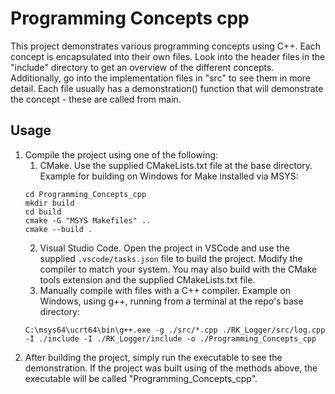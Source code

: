 # Programming Concepts cpp

This project demonstrates various programming concepts using C++. Each concept is encapsulated into their own files. Look into the header files in the "include" directory to get an overview of the different concepts. Additionally, go into the implementation files in "src" to see them in more detail. Each file usually has a demonstration() function that will demonstrate the concept - these are called from main.

## Usage
1. Compile the project using one of the following:
    1. CMake. Use the supplied CMakeLists.txt file at the base directory. Example for building on Windows for Make installed via MSYS:
    ```
    cd Programming_Concepts_cpp
    mkdir build
    cd build
    cmake -G "MSYS Makefiles" ..
    cmake --build .
    ```
    2. Visual Studio Code. Open the project in VSCode and use the supplied ```.vscode/tasks.json``` file to build the project. Modify the compiler to match your system. You may also build with the CMake tools extension and the supplied CMakeLists.txt file.
    3. Manually compile with files with a C++ compiler. Example on Windows, using g++, running from a terminal at the repo's base directory:
    ```
    C:\msys64\ucrt64\bin\g++.exe -g ./src/*.cpp ./RK_Logger/src/log.cpp -I ./include -I ./RK_Logger/include -o ./Programming_Concepts_cpp
    ```
2. After building the project, simply run the executable to see the demonstration. If the project was built using of the methods above, the executable will be called "Programming_Concepts_cpp".